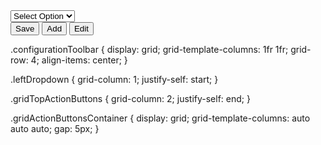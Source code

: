 <div className={layoutStyles.configurationToolbar}>
  <div className={layoutStyles.leftDropdown}>
    <select>
      <option value="">Select Option</option>
    </select>
  </div>

  <div className={layoutStyles.gridTopActionButtons}>
    <div className={styles.gridActionButtonsContainer}>
      <Button>Save</Button>
      <Button>Add</Button>
      <Button>Edit</Button>
    </div>
  </div>
</div>



.configurationToolbar {
  display: grid;
  grid-template-columns: 1fr 1fr;
  grid-row: 4;
  align-items: center;
}



.leftDropdown {
  grid-column: 1;
  justify-self: start;
}

.gridTopActionButtons {
  grid-column: 2;
  justify-self: end;
}

.gridActionButtonsContainer {
  display: grid;
  grid-template-columns: auto auto auto;
  gap: 5px;
}
